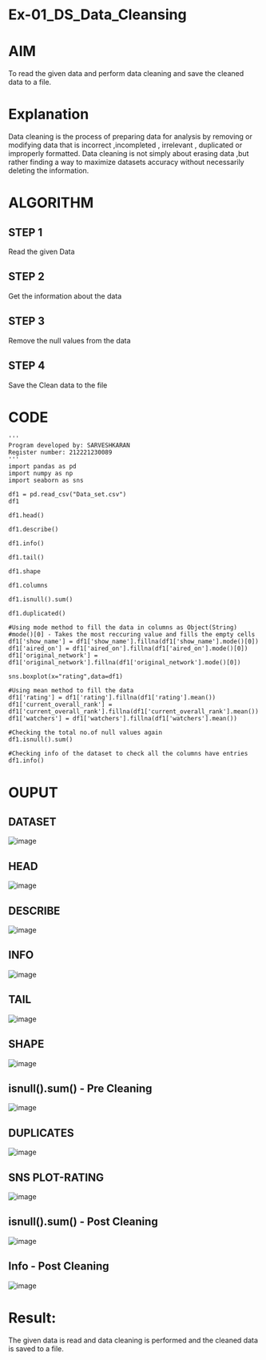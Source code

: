 # Ex-01_DS_Data_Cleansing
# AIM
To read the given data and perform data cleaning and save the cleaned data to a file.

# Explanation
Data cleaning is the process of preparing data for analysis by removing or modifying data that is incorrect ,incompleted , irrelevant , duplicated or improperly formatted. Data cleaning is not simply about erasing data ,but rather finding a way to maximize datasets accuracy without necessarily deleting the information.

# ALGORITHM
## STEP 1
Read the given Data

## STEP 2
Get the information about the data

## STEP 3
Remove the null values from the data

## STEP 4
Save the Clean data to the file

# CODE
```
'''
Program developed by: SARVESHKARAN
Register number: 212221230089
'''
import pandas as pd
import numpy as np
import seaborn as sns

df1 = pd.read_csv("Data_set.csv")
df1

df1.head()

df1.describe()

df1.info()

df1.tail()

df1.shape

df1.columns

df1.isnull().sum()

df1.duplicated()

#Using mode method to fill the data in columns as Object(String)
#mode()[0] - Takes the most reccuring value and fills the empty cells
df1['show_name'] = df1['show_name'].fillna(df1['show_name'].mode()[0])
df1['aired_on'] = df1['aired_on'].fillna(df1['aired_on'].mode()[0])
df1['original_network'] = df1['original_network'].fillna(df1['original_network'].mode()[0])

sns.boxplot(x="rating",data=df1)

#Using mean method to fill the data
df1['rating'] = df1['rating'].fillna(df1['rating'].mean())
df1['current_overall_rank'] = df1['current_overall_rank'].fillna(df1['current_overall_rank'].mean())
df1['watchers'] = df1['watchers'].fillna(df1['watchers'].mean())

#Checking the total no.of null values again
df1.isnull().sum()

#Checking info of the dataset to check all the columns have entries
df1.info()
```
# OUPUT

## DATASET
![image](https://user-images.githubusercontent.com/94154683/189487926-b5ee42bf-7ebd-497e-a64d-664e4fce4306.png)

## HEAD
![image](https://user-images.githubusercontent.com/94154683/189487934-fd2d0be9-cd49-4334-8495-d5fdc3073140.png)

## DESCRIBE
![image](https://user-images.githubusercontent.com/94154683/189487945-df7314ce-7044-4640-a505-6f07e467e54a.png)

## INFO
![image](https://user-images.githubusercontent.com/94154683/189487953-23f6fed6-b651-4fb4-945c-4db122e5c7f9.png)

## TAIL
![image](https://user-images.githubusercontent.com/94154683/189487966-71e311cf-7b82-43b6-81ca-50328cd83d05.png)

## SHAPE
![image](https://user-images.githubusercontent.com/94154683/189487975-6eb0442d-5e2b-4a97-88d0-0f3b3bba0c89.png)

## isnull().sum() - Pre Cleaning
![image](https://user-images.githubusercontent.com/94154683/189487982-907ae087-5a16-4d1e-a61c-65dff99d8645.png)

## DUPLICATES
![image](https://user-images.githubusercontent.com/94154683/189488005-dbf5280d-b7ec-4548-bc44-823cd8b16b02.png)

## SNS PLOT-RATING
![image](https://user-images.githubusercontent.com/94154683/189488021-d9303349-d182-478f-a447-e844ebbba197.png)

## isnull().sum() - Post Cleaning
![image](https://user-images.githubusercontent.com/94154683/189488034-17912ca6-93cd-48ef-839b-d5855ce3dabd.png)

## Info - Post Cleaning
![image](https://user-images.githubusercontent.com/94154683/189488044-6d41a242-a3fc-4b93-af03-e296e8031262.png)


# Result:
The given data is read and data cleaning is performed and the cleaned data is saved to a file.
